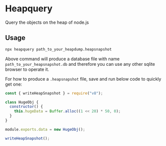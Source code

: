 # Heapquery

Query the objects on the heap of node.js

## Usage

```bash
npx heapquery path_to_your_heapdump.heapsnapshot
```

Above command will produce a database file with name `path_to_your_heapsnapshot.db` and therefore you can use any other sqlite browser to operate it.

For how to produce a `.heapsnapshot` file, save and run below code to quickly get one:

```js
const { writeHeapSnapshot } = require("v8");

class HugeObj {
  constructor() {
    this.hugeData = Buffer.alloc((1 << 20) * 50, 0);
  }
}

module.exports.data = new HugeObj();

writeHeapSnapshot();
```
